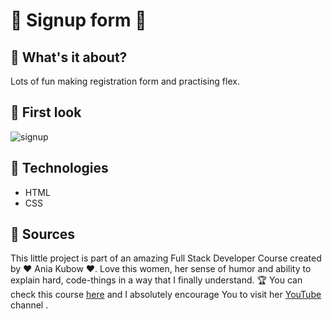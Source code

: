 # 🍭 Signup form 🍭

## 🍬 What's it about?

Lots of fun making registration form and practising flex.

## 🍬 First look 

![signup](./img/screen_1.png)

## 🍬 Technologies

+ HTML
+ CSS

## 🍬 Sources
This little project is part of an amazing Full Stack Developer Course created by ♥ Ania Kubow ♥. Love this women, her sense of humor and ability to explain hard, code-things in a way that I finally understand. 🏆
You can check this course [here](https://www.codewithania.com/about) and I absolutely encourage You to visit her [YouTube](https://www.youtube.com/@AniaKubow) channel .

